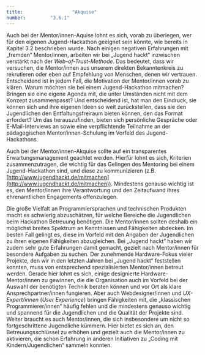 ```yaml
---
title: 					"Akquise"
number: 		"3.6.1"
---
```


Auch bei der Mentor/innen-Aquise lohnt es sich, vorab zu überlegen, wer für den eigenen Jugend-Hackathon geeignet sein könnte, wie bereits in Kapitel 3.2 beschrieben wurde. Nach einigen negativen Erfahrungen mit „fremden“ Mentor/innen, arbeiten wir bei „Jugend hackt“ inzwischen verstärkt nach der *Web-of-Trust-Methode*. Das bedeutet, dass wir versuchen, die Mentor/innen aus unserem direkten Bekanntenkreis zu rekrutieren oder eben auf Empfehlung von Menschen, denen wir vertrauen. Entscheidend ist in jedem Fall, die Motivation der Mentor/innen vorab zu klären. Warum möchten sie bei einem Jugend-Hackathon mitmachen? Bringen sie eine eigene Agenda mit, die unter Umständen nicht mit dem Konzept zusammenpasst? Und entscheidend ist, hat man den Eindruck, sie können sich und ihre eigenen Ideen so weit zurückstellen, dass sie den Jugendlichen den Entfaltungsfreiraum bieten können, den das Format erfordert? Um das herauszufinden, bieten sich persönliche Gespräche oder E-Mail-Interviews an sowie eine verpflichtende Teilnahme an der pädagogischen Mentor/innen-Schulung im Vorfeld des Jugend-Hackathons.

Auch bei der Mentor/innen-Akquise sollte auf ein transparentes Erwartungsmanagement geachtet werden. Hierfür lohnt es sich, Kriterien zusammenzutragen, die wichtig für das Gelingen des Mentoring bei einem Jugend-Hackathon sind, und diese zu kommunizieren (z.B. [http://www.jugendhackt.de/mitmachen](http://www.jugendhackt.de/mitmachen)). Mindestens genauso wichtig ist es, den Mentor/innen ihre Verantwortung und den Zeitaufwand ihres ehrenamtlichen Engagements offenzulegen.

Die große Vielfalt an Programmiersprachen und technischen Produkten macht es schwierig abzuschätzen, für welche Bereiche die Jugendlichen beim Hackathon Betreuung benötigen. Die Mentor/innen sollten deshalb ein möglichst breites Spektrum an Kenntnissen und Fähigkeiten abdecken. Im besten Fall gelingt es, diese im Vorfeld mit den Angaben der Jugendlichen zu ihren eigenen Fähigkeiten abzugleichen. Bei „Jugend hackt“ haben wir zudem sehr gute Erfahrungen damit gemacht, gezielt nach Mentor/innen für besondere Aufgaben zu suchen. Der zunehmende Hardware-Fokus vieler Projekte, den wir in den letzten Jahren bei „Jugend hackt“ feststellen konnten, muss von entsprechend spezialisierten Mentor/innen betreut werden. Gerade hier lohnt es sich, einige designierte Hardware-Mentor/innen zu gewinnen, die die Organisation auch im Vorfeld bei der Auswahl der benötigten Technik beraten können und vor Ort als klare Ansprechpartner/innen fungieren. Aber auch Webdesigner/innen und *UX-Expert/innen* (*User Experience*) bringen Fähigkeiten mit, die „klassischen Programmierer/innen“ häufig fehlen und die mindestens genauso wichtig und spannend für die Jugendlichen und die Qualität der Projekte sind. Weiter braucht es auch Mentor/innen, die sich insbesondere um nicht so fortgeschrittene Jugendliche kümmern. Hier bietet es sich an, den Betreuungsschlüssel zu erhöhen und gezielt auch die Mentor/innen zu aktivieren, die schon Erfahrung in anderen Initiativen zu „Coding mit Kindern/Jugendlichen“ sammeln konnten. 